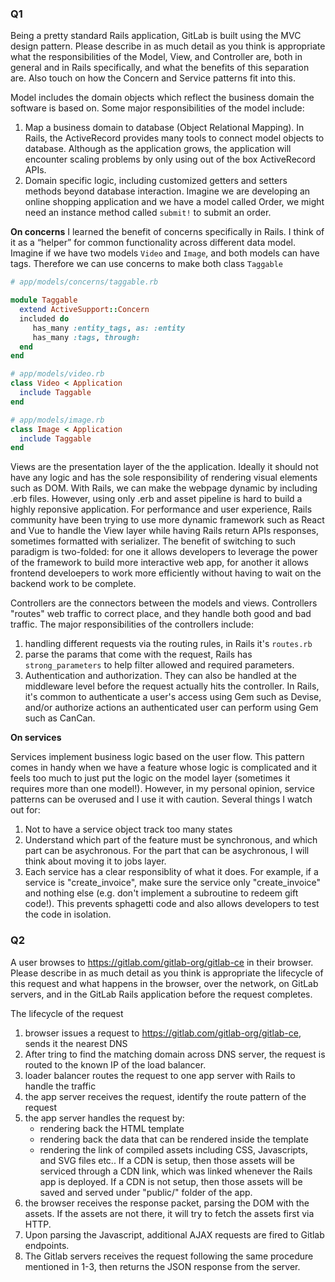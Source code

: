 ### Q1

Being a pretty standard Rails application, GitLab is built using the MVC design pattern. Please describe in as much detail as you think is appropriate what the responsibilities of the Model, View, and Controller are, both in general and in Rails specifically, and what the benefits of this separation are. Also touch on how the Concern and Service patterns fit into this.

Model includes the domain objects which reflect the business domain the software is based on. Some major responsibilities of the model include:

1. Map a business domain to database (Object Relational Mapping). In Rails, the ActiveRecord provides many tools to connect model objects to database. Although as the application grows, the application will encounter scaling problems by only using out of the box ActiveRecord APIs.
2. Domain specific logic, including customized getters and setters methods beyond database interaction. Imagine we are developing an online shopping application and we have a model called Order, we might need an instance method called `submit!` to submit an order.

**On concerns**
I learned the benefit of concerns specifically in Rails. I think of it as a “helper” for common functionality across different data model. Imagine if we have two models `Video` and `Image`, and both models can have tags. Therefore we can use concerns to make both class `Taggable`

```ruby
# app/models/concerns/taggable.rb

module Taggable
  extend ActiveSupport::Concern
  included do
     has_many :entity_tags, as: :entity
     has_many :tags, through: 
  end
end

# app/models/video.rb
class Video < Application
  include Taggable
end

# app/models/image.rb
class Image < Application
  include Taggable
end
```

Views are the presentation layer of the the application. Ideally it should not have any logic and has the sole responsibility of rendering visual elements such as DOM. With Rails, we can make the webpage dynamic by including .erb files. However, using only .erb and asset pipeline is hard to build a highly reponsive application. For performance and user experience,  Rails community have been trying to use more dynamic framework such as React and Vue to handle the View layer while having Rails return APIs responses, sometimes formatted with serializer. The benefit of switching to such paradigm is two-folded: for one it allows developers to leverage the power of the framework to build more interactive web app, for another it allows frontend develoepers to work more efficiently without having to wait on the backend work to be complete.

Controllers are the connectors between the models and views. Controllers "routes" web traffic to correct place, and they handle both good and bad traffic. The major responsibilities of the controllers include:

1. handling different requests via the routing rules, in Rails it's `routes.rb`
2. parse the params that come with the request, Rails has `strong_parameters` to help filter allowed and required parameters.
3. Authentication and authorization. They can also be handled at the middleware level before the request actually hits the controller. In Rails, it's common to authenticate a user's access using Gem such as Devise, and/or authorize actions an authenticated user can perform using Gem such as CanCan.

**On services**

Services implement business logic based on the user flow. This pattern comes in handy when we have a feature whose logic is complicated and it feels too much to just put the logic on the model layer (sometimes it requires more than one model!). However, in my personal opinion, service patterns can be overused and I use it with caution. Several things I watch out for:

1. Not to have a service object track too many states
2. Understand which part of the feature must be synchronous, and which part can be asychronous. For the part that can be asychronous, I will think about moving it to jobs layer.
3. Each service has a clear responsiblity of what it does. For example, if a service is "create_invoice", make sure the service only "create_invoice" and nothing else (e.g. don't implement a subroutine to redeem gift code!). This prevents sphagetti code and also allows developers to test the code in isolation.

### Q2

A user browses to https://gitlab.com/gitlab-org/gitlab-ce in their browser. Please describe in as much detail as you think is appropriate the lifecycle of this request and what happens in the browser, over the network, on GitLab servers, and in the GitLab Rails application before the request completes.

The lifecycle of the request

1. browser issues a request to https://gitlab.com/gitlab-org/gitlab-ce, sends it the nearest DNS
2. After tring to find the matching domain across DNS server, the request is routed to the known IP of the load balancer.
3. loader balancer routes the request to one app server with Rails to handle the traffic
4. the app server receives the request, identify the route pattern of the request
5. the app server handles the request by:
    - rendering back the HTML template
    - rendering back the data that can be rendered inside the template
    - rendering the link of compiled assets including CSS, Javascripts, and SVG files etc.. If a CDN is setup, then those assets will be serviced through a CDN link, which was linked whenever the Rails app is deployed. If a CDN is not setup, then those assets will be saved and served under "public/" folder of the app.
6. the browser receives the response packet, parsing the DOM with the assets. If the assets are not there, it will try to fetch the assets first via HTTP.
7. Upon parsing the Javascript, additional AJAX requests are fired to Gitlab endpoints.
8. The Gitlab servers receives the request following the same procedure mentioned in 1-3, then returns the JSON response from the server.


